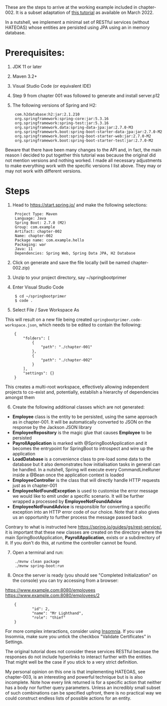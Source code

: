 These are the steps to arrive at the working example included in chapter-002. It is a subset adaptation of [this tutorial](https://spring.io/guides/tutorials/rest/) as available on March 2022.

In a nutshell, we implement a minimal set of RESTful services (without HATEOAS) whose entities are persisted using JPA using an in memory database.


# Prerequisites:
1. JDK 11 or later
2. Maven 3.2+
3. Visual Studio Code (or equivalent IDE)
4. Step 9 from chapter 001 was followed to generate and install server.p12
5. The following versions of Spring and H2:

        com.h2database:h2:jar:2.1.210
        org.springframework:spring-core:jar:5.3.16
        org.springframework:spring-test:jar:5.3.16
        org.springframework.data:spring-data-jpa:jar:2.7.0-M3
        org.springframework.boot:spring-boot-starter-data-jpa:jar:2.7.0-M2
        org.springframework.boot:spring-boot-starter-web:jar:2.7.0-M2
        org.springframework.boot:spring-boot-starter-test:jar:2.7.0-M2

Beware that there have been many changes to the API and, in fact, the main reason I decided to put together this tutorial was because the original did not mention versions and nothing worked.  I made all necessary adjustments to make everything work with the specific versions I list above.  They may or may not work with different versions.

# Steps
1. Head to https://start.spring.io/ and make the following selections:

        Project Type: Maven
        Language: Java
        Spring Boot: 2.7.0 (M2)
        Group: com.example
        Artifact: chapter-002
        Name: chapter-002
        Package name: com.example.hello
        Packaging: war
        Java: 11
        Dependencies: Spring Web, Spring Data JPA, H2 Database

2. Click on generate and save the file locally (will be named chapter-002.zip)

3. Unzip to your project directory, say ~/springbootprimer

4. Enter Visual Studio Code

        $ cd ~/springbootprimer
        $ code .

5. Select File / Save Workspace As

This will result on a new file being created `springbootprimer.code-workspace.json`, which needs to be edited to contain the following:

        {
            "folders": [
                {
                    "path": "./chapter-001"
                },
                {
                    "path": "./chapter-002"
                }
            ],
            "settings": {}
        }

This creates a multi-root workspace, effectively allowing independent projects to co-exist and, potentially, establish a hierarchy of dependencies amongst them        

6. Create the following additional classes which are not generated:

+ __Employee__ class is the entity to be persisted, using the same approach as in chapter-001. It will be automatically converted to JSON on the response by the Jackson JSON library
+ __EmployeeRepository__ is the magic glue that causes __Employee__ to be persisted
+ __PayrollApplication__ is marked with @SpringBootApplication and it becomes the entrypoint for SpringBoot to introspect and wire up the application
+ __LoadDatabase__ is a convenience class to pre-load some data to the database but it also demonstrates how initialisation tasks in general can be handled.  In a nutshell, Spring will execute every CommandLineRuner inside a @Bean once the application context is loaded
+ __EmployeeController__ is the class that will directly handle HTTP requests just as in chapter-001
+ __EmployeeNotFoundException__ is used to customise the error message we would like to emit under a specific scenario. It will be further wrapped a processed by __EmployeeNotFoundAdvice__
+ __EmployeeNotFoundAdvice__ is responsible for converting a specific exception into an HTTP error code of our choice.  Note that it also gives us an opportunity to further process the message passed back

Contrary to what is instructed here https://spring.io/guides/gs/rest-service/, it is important that these new classes are created on the directory where the main SpringBootApplication, __PayrollApplication__, exists or a subdirectory of it.  If you don't do this, at runtime the controller cannot be found.

7. Open a terminal and run:

        ./mvnw clean package
        ./mvnw spring-boot:run

8. Once the server is ready (you should see "Completed Initialization" on the console) you can try accessing from a browser:

https://www.example.com:8080/employees
https://www.example.com:8080/employees/2

        {
                "id": 2,
                "name": "Mr Lighthand",
                "role": "thief"
        }

For more complex interactions, consider using [Insomnia](https://insomnia.rest/download).  If you use Insomnia, make sure you untick the checkbox "Validate Certificates" in Settings.

The original tutorial does not consider these services RESTful because the responses do not include hyperlinks to interact further with the entities.  That might well be the case if you stick to a very strict definition. 

My personal opinion on this one is that implementing HATEOAS, see chapter-003, is an interesting and powerful technique but is is also incomplete.  Note how every link returned is for a specific action that neither has a body nor further query parameters.  Unless an incredibly small subset of such combinations can be specified upfront, there is no practical way we could construct endless lists of possible actions for an entity.